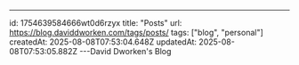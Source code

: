 ---
id: 1754639584666wt0d6rzyx
title: "Posts"
url: https://blog.daviddworken.com/tags/posts/
tags: ["blog", "personal"]
createdAt: 2025-08-08T07:53:04.648Z
updatedAt: 2025-08-08T07:53:05.882Z
---David Dworken's Blog
